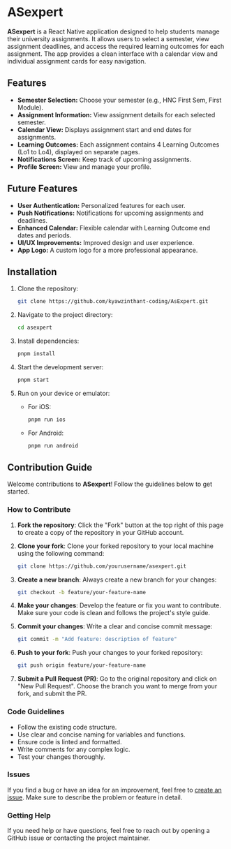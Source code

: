 
# ASexpert

**ASexpert** is a React Native application designed to help students manage their university assignments. It allows users to select a semester, view assignment deadlines, and access the required learning outcomes for each assignment. The app provides a clean interface with a calendar view and individual assignment cards for easy navigation.

## Features

- **Semester Selection:** Choose your semester (e.g., HNC First Sem, First Module).
- **Assignment Information:** View assignment details for each selected semester.
- **Calendar View:** Displays assignment start and end dates for assignments.
- **Learning Outcomes:** Each assignment contains 4 Learning Outcomes (Lo1 to Lo4), displayed on separate pages.
- **Notifications Screen:** Keep track of upcoming assignments.
- **Profile Screen:** View and manage your profile.

## Future Features

- **User Authentication:** Personalized features for each user.
- **Push Notifications:** Notifications for upcoming assignments and deadlines.
- **Enhanced Calendar:** Flexible calendar with Learning Outcome end dates and periods.
- **UI/UX Improvements:** Improved design and user experience.
- **App Logo:** A custom logo for a more professional appearance.

## Installation

1. Clone the repository:

   ```bash
   git clone https://github.com/kyawzinthant-coding/AsExpert.git
   ```

2. Navigate to the project directory:

   ```bash
   cd asexpert
   ```

3. Install dependencies:

   ```bash
   pnpm install
   ```

4. Start the development server:

   ```bash
   pnpm start
   ```

5. Run on your device or emulator:

   - For iOS: 
     ```bash
     pnpm run ios
     ```
   - For Android: 
     ```bash
     pnpm run android
     ```

## Contribution Guide

 Welcome contributions to **ASexpert**! Follow the guidelines below to get started.

### How to Contribute

1. **Fork the repository**: Click the "Fork" button at the top right of this page to create a copy of the repository in your GitHub account.

2. **Clone your fork**: Clone your forked repository to your local machine using the following command:

   ```bash
   git clone https://github.com/yourusername/asexpert.git
   ```

3. **Create a new branch**: Always create a new branch for your changes:

   ```bash
   git checkout -b feature/your-feature-name
   ```

4. **Make your changes**: Develop the feature or fix you want to contribute. Make sure your code is clean and follows the project's style guide.

5. **Commit your changes**: Write a clear and concise commit message:

   ```bash
   git commit -m "Add feature: description of feature"
   ```

6. **Push to your fork**: Push your changes to your forked repository:

   ```bash
   git push origin feature/your-feature-name
   ```

7. **Submit a Pull Request (PR)**: Go to the original repository and click on "New Pull Request". Choose the branch you want to merge from your fork, and submit the PR.

### Code Guidelines

- Follow the existing code structure.
- Use clear and concise naming for variables and functions.
- Ensure code is linted and formatted.
- Write comments for any complex logic.
- Test your changes thoroughly.

### Issues

If you find a bug or have an idea for an improvement, feel free to [create an issue](https://github.com/yourusername/asexpert/issues). Make sure to describe the problem or feature in detail.

### Getting Help

If you need help or have questions, feel free to reach out by opening a GitHub issue or contacting the project maintainer.


